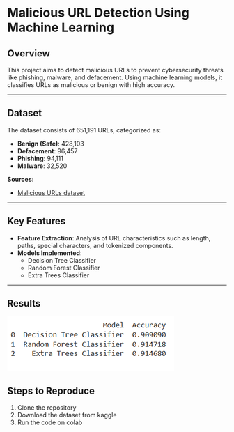 # Malicious URL Detection Using Machine Learning

## Overview  
This project aims to detect malicious URLs to prevent cybersecurity threats like phishing, malware, and defacement. Using machine learning models, it classifies URLs as malicious or benign with high accuracy.

---

## Dataset  
The dataset consists of 651,191 URLs, categorized as:  
- **Benign (Safe)**: 428,103  
- **Defacement**: 96,457  
- **Phishing**: 94,111  
- **Malware**: 32,520
  

**Sources:**  
- [Malicious URLs dataset](https://www.kaggle.com/datasets/sid321axn/malicious-urls-dataset)  
---

## Key Features  
- **Feature Extraction**: Analysis of URL characteristics such as length, paths, special characters, and tokenized components.
- **Models Implemented**:  
  - Decision Tree Classifier  
  - Random Forest Classifier  
  - Extra Trees Classifier  

---


## Results
![Result Table](images/result.png)


## Steps to Reproduce  
1. Clone the repository
2. Download the dataset from kaggle
3. Run the code on colab


